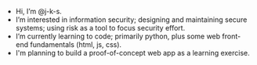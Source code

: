 - Hi, I’m @j-k-s.
- I’m interested in information security; designing and maintaining secure systems; using risk as a tool to focus security effort.
- I’m currently learning to code; primarily python, plus some web front-end fundamentals (html, js, css).
- I'm planning to build a proof-of-concept web app as a learning exercise.

<!---
j-k-s/j-k-s is a ✨ special ✨ repository because its `README.md` (this file) appears on your GitHub profile.
You can click the Preview link to take a look at your changes.
--->
